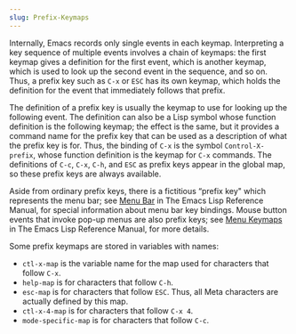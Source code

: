 ```yaml
---
slug: Prefix-Keymaps
---
```


Internally, Emacs records only single events in each keymap. Interpreting a key sequence of multiple events involves a chain of keymaps: the first keymap gives a definition for the first event, which is another keymap, which is used to look up the second event in the sequence, and so on. Thus, a prefix key such as `C-x` or `ESC` has its own keymap, which holds the definition for the event that immediately follows that prefix.

The definition of a prefix key is usually the keymap to use for looking up the following event. The definition can also be a Lisp symbol whose function definition is the following keymap; the effect is the same, but it provides a command name for the prefix key that can be used as a description of what the prefix key is for. Thus, the binding of `C-x` is the symbol `Control-X-prefix`, whose function definition is the keymap for `C-x` commands. The definitions of `C-c`, `C-x`, `C-h`, and `ESC` as prefix keys appear in the global map, so these prefix keys are always available.

Aside from ordinary prefix keys, there is a fictitious “prefix key" which represents the menu bar; see [Menu Bar](https://www.gnu.org/software/emacs/manual/html_mono/elisp.html#Menu-Bar) in The Emacs Lisp Reference Manual, for special information about menu bar key bindings. Mouse button events that invoke pop-up menus are also prefix keys; see [Menu Keymaps](https://www.gnu.org/software/emacs/manual/html_mono/elisp.html#Menu-Keymaps) in The Emacs Lisp Reference Manual, for more details.

Some prefix keymaps are stored in variables with names:

*   `ctl-x-map` is the variable name for the map used for characters that follow `C-x`.
*   `help-map` is for characters that follow `C-h`.
*   `esc-map` is for characters that follow `ESC`. Thus, all Meta characters are actually defined by this map.
*   `ctl-x-4-map` is for characters that follow `C-x 4`.
*   `mode-specific-map` is for characters that follow `C-c`.
